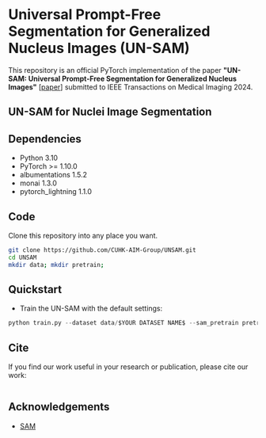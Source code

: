 # Universal Prompt-Free Segmentation for Generalized Nucleus Images (UN-SAM)
This repository is an official PyTorch implementation of the paper **"UN-SAM: Universal Prompt-Free Segmentation for Generalized Nucleus Images"** [[paper]()] submitted to IEEE Transactions on Medical Imaging 2024.


## UN-SAM for Nuclei Image Segmentation

## Dependencies
* Python 3.10
* PyTorch >= 1.10.0
* albumentations 1.5.2
* monai 1.3.0
* pytorch_lightning 1.1.0


## Code
Clone this repository into any place you want.
```bash
git clone https://github.com/CUHK-AIM-Group/UNSAM.git
cd UNSAM
mkdir data; mkdir pretrain;
```
## Quickstart 
* Train the UN-SAM with the default settings:
```python
python train.py --dataset data/$YOUR DATASET NAME$ --sam_pretrain pretrain/$SAM CHECKPOINT$
```

## Cite
If you find our work useful in your research or publication, please cite our work:
```

```


## Acknowledgements
* [SAM](https://github.com/facebookresearch/segment-anything)
